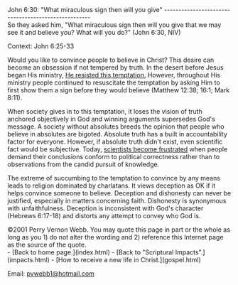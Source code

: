  <head> <title>(PVW) John 6:30: "What miraculous sign then will you give"</title> <meta content="IE=9" http-equiv="X-UA-Compatible"></meta> <link href="css/page_style.css" rel="stylesheet" type="text/css"></link> </head><body><div class="page_style">John 6:30: "What miraculous sign then will you give"
----------------------------------------------------

<div class="p">So they asked him, "What miraculous sign then will you give that we may see it and believe you? What will you do?" (John 6:30, NIV)

 Context: John 6:25-33</div>Would you like to convince people to believe in Christ? This desire can become an obsession if not tempered by truth. In the desert before Jesus began His ministry, [He resisted this temptation.](temptation.html) However, throughout His ministry people continued to resuscitate the temptation by asking Him to first show them a sign before they would believe (Matthew 12:38; 16:1; Mark 8:11).

When society gives in to this temptation, it loses the vision of truth anchored objectively in God and winning arguments supersedes God's message. A society without absolutes breeds the opinion that people who believe in absolutes are bigoted. Absolute truth has a built in accountability factor for everyone. However, if absolute truth didn't exist, even scientific fact would be subjective. Today, [scientists become frustrated](http://web.archive.org/web/20020605052405/http://www.sciam.com/1998/0398issue/0398profile.html) when people demand their conclusions conform to political correctness rather than to observations from the candid pursuit of knowledge.

The extreme of succumbing to the temptation to convince by any means leads to religion dominated by charlatans. It views deception as OK if it helps convince someone to believe. Deception and dishonesty can never be justified, especially in matters concerning faith. Dishonesty is synonymous with unfaithfulness. Deception is inconsistent with God's character (Hebrews 6:17-18) and distorts any attempt to convey who God is.

<div class="copy">©2001 Perry Vernon Webb. You may quote this page in part or the whole as long as you
 1) do not alter the wording and
 2) reference this Internet page as the source of the quote.</div>  </div>- [Back to home page.](index.html)
- [Back to "Scriptural Impacts".](impacts.html)
- [How to receive a new life in Christ.](gospel.html)

Email: [pvwebb1@hotmail.com](mailto:pvwebb1@hotmail.com)

